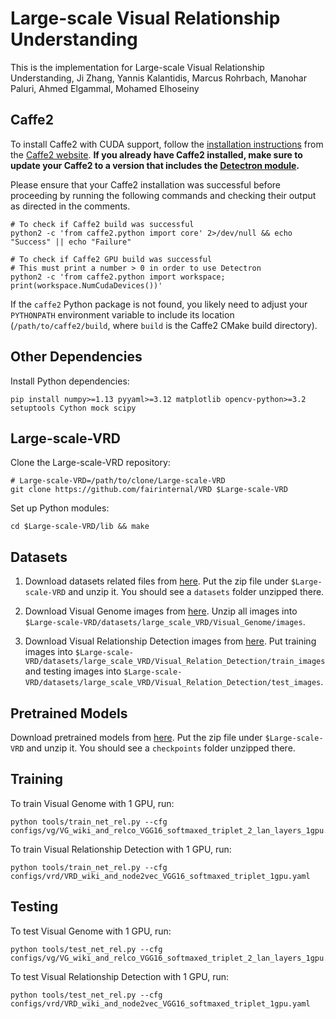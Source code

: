 # Large-scale Visual Relationship Understanding

This is the implementation for Large-scale Visual Relationship Understanding, Ji Zhang, Yannis Kalantidis, Marcus Rohrbach, Manohar Paluri, Ahmed Elgammal, Mohamed Elhoseiny


## Caffe2

To install Caffe2 with CUDA support, follow the [installation instructions](https://caffe2.ai/docs/getting-started.html) from the [Caffe2 website](https://caffe2.ai/). **If you already have Caffe2 installed, make sure to update your Caffe2 to a version that includes the [Detectron module](https://github.com/caffe2/caffe2/tree/master/modules/detectron).**

Please ensure that your Caffe2 installation was successful before proceeding by running the following commands and checking their output as directed in the comments.

```
# To check if Caffe2 build was successful
python2 -c 'from caffe2.python import core' 2>/dev/null && echo "Success" || echo "Failure"

# To check if Caffe2 GPU build was successful
# This must print a number > 0 in order to use Detectron
python2 -c 'from caffe2.python import workspace; print(workspace.NumCudaDevices())'
```

If the `caffe2` Python package is not found, you likely need to adjust your `PYTHONPATH` environment variable to include its location (`/path/to/caffe2/build`, where `build` is the Caffe2 CMake build directory).

## Other Dependencies

Install Python dependencies:

```
pip install numpy>=1.13 pyyaml>=3.12 matplotlib opencv-python>=3.2 setuptools Cython mock scipy
```

## Large-scale-VRD

Clone the Large-scale-VRD repository:

```
# Large-scale-VRD=/path/to/clone/Large-scale-VRD
git clone https://github.com/fairinternal/VRD $Large-scale-VRD
```

Set up Python modules:

```
cd $Large-scale-VRD/lib && make
```

## Datasets

1. Download datasets related files from [here](https://www.dropbox.com/s/minpyv59crdifk9/datasets.zip). Put the zip file under `$Large-scale-VRD` and unzip it. You should see a `datasets` folder unzipped there.

2. Download Visual Genome images from [here](http://visualgenome.org/api/v0/api_home.html). Unzip all images into `$Large-scale-VRD/datasets/large_scale_VRD/Visual_Genome/images`.

3. Download Visual Relationship Detection images from [here](https://cs.stanford.edu/people/ranjaykrishna/vrd/). Put training images into `$Large-scale-VRD/datasets/large_scale_VRD/Visual_Relation_Detection/train_images` and testing images into `$Large-scale-VRD/datasets/large_scale_VRD/Visual_Relation_Detection/test_images`.

## Pretrained Models

Download pretrained models from [here](https://www.dropbox.com/s/t5b1b2odn781035/checkpoints.zip). Put the zip file under `$Large-scale-VRD` and unzip it. You should see a `checkpoints` folder unzipped there.

## Training

To train Visual Genome with 1 GPU, run:

```
python tools/train_net_rel.py --cfg configs/vg/VG_wiki_and_relco_VGG16_softmaxed_triplet_2_lan_layers_1gpu.yaml
```

To train Visual Relationship Detection with 1 GPU, run:

```
python tools/train_net_rel.py --cfg configs/vrd/VRD_wiki_and_node2vec_VGG16_softmaxed_triplet_1gpu.yaml
```

## Testing

To test Visual Genome with 1 GPU, run:

```
python tools/test_net_rel.py --cfg configs/vg/VG_wiki_and_relco_VGG16_softmaxed_triplet_2_lan_layers_1gpu.yaml 
```

To test Visual Relationship Detection with 1 GPU, run:

```
python tools/test_net_rel.py --cfg configs/vrd/VRD_wiki_and_node2vec_VGG16_softmaxed_triplet_1gpu.yaml
```